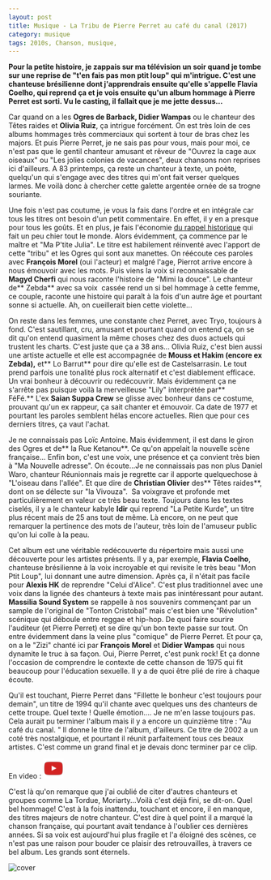 ```yaml
---
layout: post
title: Musique - La Tribu de Pierre Perret au café du canal (2017)
category: musique
tags: 2010s, Chanson, musique, 
---
```

**Pour la petite histoire, je zappais sur ma télévision un soir quand je tombe sur une reprise de "t'en fais pas mon ptit loup" qui m'intrigue. C'est une chanteuse brésilienne dont j'apprendrais ensuite qu'elle s'appelle Flavia Coelho, qui reprend ça et je vois ensuite qu'un album hommage à Pierre Perret est sorti. Vu le casting, il fallait que je me jette dessus...**

Car quand on a les **Ogres de Barback, Didier Wampas** ou le chanteur des Têtes raides et **Olivia Ruiz**, ça intrigue forcément. On est très loin de ces albums hommages très commerciaux qui sortent à tour de bras chez les majors. Et puis Pierre Perret, je ne sais pas pour vous, mais pour moi, ce n'est pas que le gentil chanteur amusant et rêveur de "Ouvrez la cage aux oiseaux" ou "Les jolies colonies de vacances", deux chansons non reprises ici d'ailleurs. A 83 printemps, ça reste un chanteur à texte, un poète, quelqu'un qui s'engage avec des titres qui m'ont fait verser quelques larmes. Me voilà donc à chercher cette galette argentée ornée de sa trogne souriante.

Une fois n'est pas coutume, je vous la fais dans l'ordre et en intégrale car tous les titres ont besoin d'un petit commentaire. En effet, il y en a presque pour tous les goûts. Et en plus, je fais l'économie <a href="https://fr.wikipedia.org/wiki/Pierre_Perret">du rappel historique</a> qui fait un peu chier tout le monde. Alors évidemment, ça commence par le maître et "Ma P'tite Julia". Le titre est habilement réinventé avec l'apport de cette "tribu" et les Ogres qui sont aux manettes. On réécoute ces paroles avec **François Morel** (oui l'acteur) et malgré l'age, Pierrot arrive encore à nous émouvoir avec les mots. Puis viens la voix si reconnaissable de **Magyd Cherfi** qui nous raconte l'histoire de "Mimi la douce". Le chanteur de** Zebda** avec sa voix  cassée rend un si bel hommage à cette femme, ce couple, raconte une histoire qui paraît à la fois d'un autre âge et pourtant sonne si actuelle. Ah, on cueillerait bien cette violette...

On reste dans les femmes, une constante chez Perret, avec Tryo, toujours à fond. C'est sautillant, cru, amusant et pourtant quand on entend ça, on se dit qu'on entend quasiment la même choses chez des duos actuels qui trustent les charts. C'est juste que ça a 38 ans... Olivia Ruiz, c'est bien aussi une artiste actuelle et elle est accompagnée de **Mouss et Hakim **(encore ex Zebda)**,** et** Lo Barrut** pour dire qu'elle est de Castelsarrasin. Le tout prend parfois une tonalité plus rock alternatif et c'est diablement efficace. Un vrai bonheur à découvrir ou redécouvrir. Mais évidemment ça ne s'arrête pas puisque voilà la merveilleuse "Lily" interprétée par** FéFé.** L'ex **Saian Suppa Crew** se glisse avec bonheur dans ce costume, prouvant qu'un ex rappeur, ça sait chanter et émouvoir. Ca date de 1977 et pourtant les paroles semblent hélas encore actuelles. Rien que pour ces derniers titres, ça vaut l'achat.

Je ne connaissais pas Loïc Antoine. Mais évidemment, il est dans le giron des Ogres et de** la Rue Ketanou**. Ce qu'on appelait la nouvelle scène française... Enfin bon, c'est une voix, une présence et ça convient très bien à "Ma Nouvelle adresse". On écoute...Je ne connaissais pas non plus Daniel Waro, chanteur Réunionnais mais je regrette car il apporte quelquechose à "L'oiseau dans l'allée". Et que dire de **Christian Olivier** des** Têtes raides**, dont on se délecte sur "la Vivouza".  Sa voixgrave et profonde met particulièrement en valeur ce très beau texte. Toujours dans les textes ciselés, il y a le chanteur kabyle **Idir** qui reprend "La Petite Kurde", un titre plus récent mais de 25 ans tout de même. Là encore, on ne peut que remarquer la pertinence des mots de l'auteur, très loin de l'amuseur public qu'on lui colle à la peau.

Cet album est une véritable redécouverte du répertoire mais aussi une découverte pour les artistes présents. Il y a, par exemple, **Flavia Coelho**, chanteuse brésilienne à la voix incroyable et qui revisite le très beau "Mon Ptit Loup", lui donnant une autre dimension. Après ça, il n'était pas facile pour **Alexis HK** de reprendre "Celui d'Alice". C'est plus traditionnel avec une voix dans la lignée des chanteurs à texte mais pas inintéressant pour autant. **Massilia Sound System** se rappelle à nos souvenirs commençant par un sample de l'original de "Tonton Cristobal" mais c'est bien une "Révolution" scénique qui déboule entre reggae et hip-hop. De quoi faire sourire l'auditeur (et Pierre Perret) et se dire qu'un bon texte passe sur tout. On entre évidemment dans la veine plus "comique" de Pierre Perret. Et pour ça, on a le "Zizi" chanté ici par **François Morel** et **Didier Wampas** qui nous dynamite le truc à sa façon. Oui, Pierre Perret, c'est punk rock! Et ça donne l'occasion de comprendre le contexte de cette chanson de 1975 qui fit beaucoup pour l'éducation sexuelle. Il y a de quoi être plié de rire à chaque écoute.

Qu'il est touchant, Pierre Perret dans "Fillette le bonheur c'est toujours pour demain", un titre de 1994 qu'il chante avec quelques uns des chanteurs de cette troupe. Quel texte ! Quelle émotion.... Je ne m'en lasse toujours pas. Cela aurait pu terminer l'album mais il y a encore un quinzième titre : "Au café du canal. " Il donne le titre de l'album, d'ailleurs. Ce titre de 2002 a un coté très nostalgique, et pourtant il réunit parfaitement tous ces beaux artistes. C'est comme un grand final et je devais donc terminer par ce clip.

En video : [![video](/images/youtube.png)](https://www.youtube.com/watch?v=sSfaigXONMw)

C'est là qu'on remarque que j'ai oublié de citer d'autres chanteurs et groupes comme La Tordue, Moriarty...Voilà c'est déjà fini, se dit-on. Quel bel hommage! C'est à la fois inattendu, touchant et encore, il en manque, des titres majeurs de notre chanteur. C'est dire à quel point il a marqué la chanson française, qui pourtant avait tendance à l'oublier ces dernières années. Si sa voix est aujourd'hui plus fragile et l'a éloigné des scènes, ce n'est pas une raison pour bouder ce plaisir des retrouvailles, à travers ce bel album. Les grands sont éternels.

![cover](https://filedn.eu/llqi9IBxlYouGRXYG2xlROb/img/2017/tribuperret.jpg)
